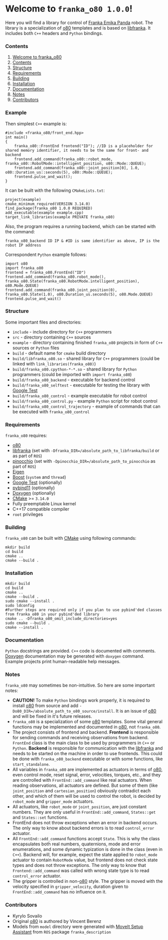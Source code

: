 ﻿# Welcome to `franka_o80 1.0.0`!
Here you will find a library for control of [Franka Emika Panda](https://www.franka.de/) robot. The library is a specialization of [o80](https://github.com/intelligent-soft-robots/o80) templates and is based on [libfranka](https://github.com/frankaemika/libfranka). It includes both `C++` headers and `Python` bindings.

### Contents
1. [Welcome to franka_o80](#welcome-to-franka_o80)
2. [Contents](#contents)
3. [Structure](#structure)
4. [Requirements](#requirements)
5. [Building](#building)
6. [Installation](#installation)
7. [Documentation](#documentation)
8. [Notes](#notes)
9. [Contributors](#contributors)

### Example
Then simplest `C++` example is:
```
#include <franka_o80/front_end.hpp>
int main()
{
	franka_o80::FrontEnd frontend("ID"); //ID is a placeholder for shared memory identifier, it needs to be the same for front- and backend
	frontend.add_command(franka_o80::robot_mode, franka_o80::RobotMode::intelligent_position, o80::Mode::QUEUE);
	frontend.add_command(franka_o80::joint_position[0], 1.0, o80::Duration_us::seconds(5), o80::Mode::QUEUE);
	frontend.pulse_and_wait();
}
```
It can be built with the following `CMakeLists.txt`:
```
project(example)
cmake_minimum_required(VERSION 3.14.0)
find_package(franka_o80 1.0.0 REQUIRED)
add_executable(example example.cpp)
target_link_libraries(example PRIVATE franka_o80)
```
Also, the program requires a running backend, which can be started with the command:
```
franka_o80_backend ID IP & #ID is same identifier as above, IP is the robot IP address
```
Correspondent `Python` example follows:
```
import o80
import franka_o80
frontend = franka_o80.FrontEnd("ID")
frontend.add_command(franka_o80.robot_mode(), franka_o80.State(franka_o80.RobotMode.intelligent_position), o80.Mode.QUEUE)
frontend.add_command(franka_o80.joint_position(0), franka_o80.State(1.0), o80.Duration_us.seconds(5), o80.Mode.QUEUE)
frontend.pulse_and_wait()
```

### Structure
Some important files and directories:
 - `include` - include directory for `C++` programmers
 - `src` - directory containing `C++` sources
 - `example` - directory containing finished `franka_o80` projects in form of `C++` sources or `Python` files
 - `build` - default name for `cmake` build directory
 - `build/libfranka_o80.so` - shared library for `C++` programmers (could be linked with `link_libraries(franka_o80)`)
 - `build/franka_o80.cpython-*-*.so` - shared library for `Python` programmers (could be imported with `import franka_o80`)
 - `build/franka_o80_backend` - executable for backend control
 - `build/franka_o80_selftest` - executable for testing the library with [Google Test](https://github.com/google/googletest)
 - `build/franka_o80_control` - example executable for robot control
 - `build/franka_o80_control.py` - example `Python` script for robot control
 - `build/franka_o80_control_trajectory` - example of commands that can be executed with `franka_o80_control`

### Requirements
`franka_o80` requires:
 - [o80](https://github.com/intelligent-soft-robots/o80)
 - [libfranka](https://github.com/frankaemika/libfranka) (set with `-Dfranka_DIR=/absolute_path_to_libfranka/build` or as part of `ROS`)
 - [pinocchio](https://stack-of-tasks.github.io/pinocchio) (set with `-Dpinocchio_DIR=/absolute_path_to_pinocchio` as part of `ROS`)
 - [Eigen](https://eigen.tuxfamily.org)
 - [Boost](https://www.boost.org) (`system` and `thread`)
 - [Google Test](https://github.com/google/googletest) (optionally)
 - [pybind11](https://github.com/pybind/pybind11) (optionally)
 - [Doxygen](https://www.doxygen.nl/index.html) (optionally)
 - [CMake](https://cmake.org) >= `3.14.0`
 - Fully preemptable Linux kernel
 - C++17 compatible compiler
 - `root` privileges

### Building
`franka_o80` can be built with [CMake](https://cmake.org) using following commands:
```
mkdir build
cd build
cmake ..
cmake --build .
```

### Installation
```
mkdir build
cd build
cmake ..
cmake --build .
sudo cmake --install .
sudo ldconfig
#Further steps are required only if you plan to use pybind'ded classes from franka_o80 in your pybind'ded library
cmake .. -Dfranka_o80_omit_include_directories=yes
sudo cmake --build .
cmake --install .
```

### Documentation
`Python` docstrings are provided. `C++` code is documented with comments. [Doxygen](https://www.doxygen.nl) documentation may be generated with `doxygen` command. Example projects print human-readable help messages.

### Notes
`franka_o80` may sometimes be non-intuitive. So here are some important notes:
 - **CAUTION!** To make `Python` bindings work properly, it is required to install [o80](https://github.com/intelligent-soft-robots/o80) from source and add `-Do80_DIR=/absolute_path_to_o80_source/install`. It is an issue of [o80](https://github.com/intelligent-soft-robots/o80) and will be fixed in it's future releases.
 - `franka_o80` is a specialization of some [o80](https://github.com/intelligent-soft-robots/o80) templates. Some vital general functions may be implemented and documented in [o80](https://github.com/intelligent-soft-robots/o80), not `franka_o80`.
 - The project consists of frontend and backend. **Frontend** is responsible for sending commands and receiving observations from backend. `FrontEnd` class is the main class to be used by programmers in `C++` or `Python`. **Backend** is responsible for communication with the [libfranka](https://github.com/frankaemika/libfranka) and needs to be started on the machine in order to use frontends. This could be done with `franka_o80_backend` executable or with some functions, like `start_standalone`.
 - All variables in `franka_o80` are implemented as actuators in terms of [o80](https://github.com/intelligent-soft-robots/o80), even control mode, reset signal, error, velocities, torques, etc., and they are controlled with `FrontEnd::add_command` like real actuators. When reading observations, all actuators are defined. But some of them (like `joint_position` and `cartesian_position`) obviously contradict each other, and which of them will be used to control the robot, is decided by `robot_mode` and `gripper_mode` actuators.
 - All actuators, like `robot_mode` or `joint_position`, are just constant numbers. They are only useful in `FrontEnd::add_command`, `States::get` and `States::set` functions.
 - FrontEnd does not throw exceptions when an error in backend occurs. The only way to know about backend errors is to read `control_error` actuator.
 - All `FrontEnd::add_command` functions accept `State`. This is why the class encapsulates both real numbers, quaternions, mode and error enumerations, and some dynamic typization is done in the class (even in `C++`). Backend will, for example, expect the state applied to `robot_mode` actuator to contain `RobotMode` value, but frontend does not check state types and does not throw exceptions. The only way to know that `Frontend::add_command` was called with wrong state type is to read `control_error` actuator.
 - The gripper is controlled in non-[o80](https://github.com/intelligent-soft-robots/o80) style. The gripper is moved with the velocity specified in `gripper_velocity`, duration given to `FrontEnd::add_command` has no influence on it.

### Contributors
 - Kyrylo Sovailo
 - Original [o80](https://github.com/intelligent-soft-robots/o80) is authored by Vincent Berenz
 - Models from `model` directory were generated with [MoveIt Setup Assistant](http://docs.ros.org/en/kinetic/api/moveit_tutorials/html/doc/setup_assistant/setup_assistant_tutorial.html) from `ROS` package `franka_description`